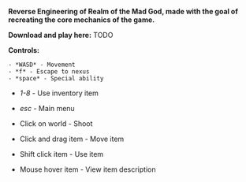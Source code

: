 **Reverse Engineering of Realm of the Mad God, made with the goal of recreating the core mechanics of the game.**

**Download and play here:** TODO

**Controls:**

    - *WASD* - Movement
    - *f* - Escape to nexus
    - *space* - Special ability
- *1-8* - Use inventory item
- *esc* - Main menu

- Click on world - Shoot
- Click and drag item - Move item
- Shift click item - Use item
- Mouse hover item - View item description
